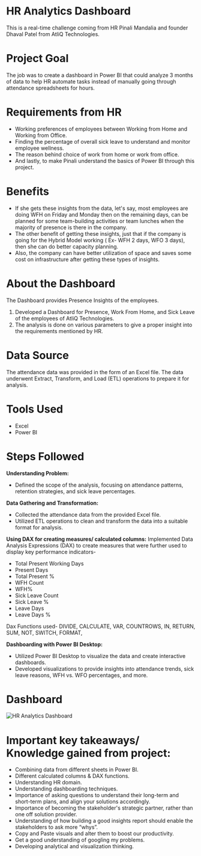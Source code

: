 # HR Analytics Dashboard
This is a real-time challenge coming from HR Pinali Mandalia and founder Dhaval Patel from AtliQ Technologies.

# Project Goal
The job was to create a dashboard in Power BI that could analyze 3 months of data to help HR automate tasks instead of manually going through attendance spreadsheets for hours.

# Requirements from HR

* Working preferences of employees between Working from Home and Working from Office.
* Finding the percentage of overall sick leave to understand and monitor employee wellness.
* The reason behind choice of work from home or work from office.
* And lastly, to make Pinali understand the basics of Power BI through this project.

# Benefits
* If she gets these insights from the data, let's say, most employees are doing WFH on Friday and Monday then on the remaining days, can be planned for some team-building activities or team lunches when the majority of presence is there in the company.
* The other benefit of getting these insights, just that if the company is going for the Hybrid Model working ( Ex- WFH 2 days, WFO 3 days), then she can do better capacity planning.
* Also, the company can have better utilization of space and saves some cost on infrastructure after getting these types of insights.

# About the Dashboard
The Dashboard provides Presence Insights of the employees. 
1. Developed a Dashboard for Presence, Work From Home, and Sick Leave of the employees of AtliQ Technologies.
2. The analysis is done on various parameters to give a proper insight into the requirements mentioned by HR.

# Data Source
The attendance data was provided in the form of an Excel file. The data underwent Extract, Transform, and Load (ETL) operations to prepare it for analysis.

# Tools Used
* Excel
* Power BI

# Steps Followed

**Understanding Problem:**
* Defined the scope of the analysis, focusing on attendance patterns, retention strategies, and sick leave percentages.

**Data Gathering and Transformation:**
* Collected the attendance data from the provided Excel file.
* Utilized ETL operations to clean and transform the data into a suitable format for analysis.

**Using DAX for creating measures/ calculated columns:**
Implemented Data Analysis Expressions (DAX) to create measures that were further used to display key performance indicators-
* Total Present Working Days
* Present Days
* Total Present %
* WFH Count
* WFH%
* Sick Leave Count
* Sick Leave %
* Leave Days
* Leave Days %

Dax Functions used-
DIVIDE, CALCULATE,  VAR, COUNTROWS, IN, RETURN, SUM, NOT, SWITCH, FORMAT, 

**Dashboarding with Power BI Desktop:**
* Utilized Power BI Desktop to visualize the data and create interactive dashboards.
* Developed visualizations to provide insights into attendance trends, sick leave reasons, WFH vs. WFO percentages, and more.

# Dashboard

![HR Analytics Dashboard](https://github.com/SimranChadda/HR-Analytics-Dashboard/assets/54142296/301dc3f2-b866-44c6-9312-f9b780d401cb)

# Important key takeaways/ Knowledge gained from project:
* Combining data from different sheets in Power BI.
* Different calculated columns & DAX functions.
* Understanding HR domain.
* Understanding dashboarding techniques.
* Importance of asking questions to understand their long-term and short-term plans, and align your solutions accordingly.
* Importance of becoming the stakeholder's strategic partner, rather than one off solution provider.
* Understanding of how building a good insights report should enable the stakeholders to ask more “whys”.
* Copy and Paste visuals and alter them to boost our productivity.
* Get a good understanding of googling my problems.
* Developing analytical and visualization thinking.
